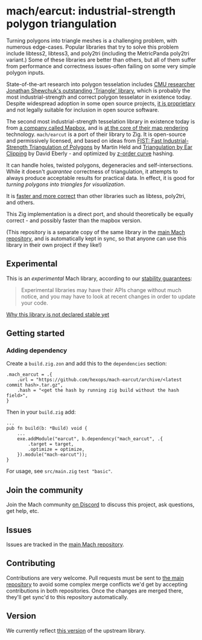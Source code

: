 # mach/earcut: industrial-strength polygon triangulation

Turning polygons into triangle meshes is a challenging problem, with numerous edge-cases. Popular libraries that try to solve this problem include libtess2, libtess3, and poly2tri (including the MetricPanda poly2tri variant.) Some of these libraries are better than others, but all of them suffer from performance and correctness issues-often failing on some very simple polygon inputs.

State-of-the-art research into polygon tesselation includes [CMU researcher Jonathan Shewchuk's outstanding 'Triangle' library](https://www.cs.cmu.edu/~quake/triangle.html), which is probably the most industrial-strength and correct polygon tesselator in existence today. Despite widespread adoption in some open source projects, [it is proprietary](https://gist.github.com/slimsag/7e38961c7f9dfc2dcf8eea17b41f919e) and not legally suitable for inclusion in open source software.

The second most industrial-strength tesselation library in existence today is from [a company called Mapbox](https://github.com/mapbox/earcut), and is [at the core of their map rendering](https://docs.mapbox.com/mapbox-gl-js/example/) technology. `mach/earcut` is a port of their library to Zig. It is open-source and permissively licensed, and based on ideas from [FIST: Fast Industrial-Strength Triangulation of Polygons](http://www.cosy.sbg.ac.at/~held/projects/triang/triang.html) by Martin Held and [Triangulation by Ear Clipping](http://www.geometrictools.com/Documentation/TriangulationByEarClipping.pdf) by David Eberly - and optimized by [z-order curve](http://en.wikipedia.org/wiki/Z-order_curve) hashing.

It can handle holes, twisted polygons, degeneracies and self-intersections. While it doesn't _guarantee_ correctness of triangulation, it attempts to always produce acceptable results for practical data. In effect, it is good for *turning polygons into triangles for visualization*.

It is [faster and more correct](https://github.com/mapbox/earcut#why-another-triangulation-library) than other libraries such as libtess, poly2tri, and others.

This Zig implementation is a direct port, and should theoretically be equally correct - and possibly faster than the mapbox version.

(This repository is a separate copy of the same library in the [main Mach repository](https://github.com/hexops/mach), and is automatically kept in sync, so that anyone can use this library in their own project if they like!)

## Experimental

This is an _experimental_ Mach library, according to our [stability guarantees](https://machengine.org/next/docs/libs/):

> Experimental libraries may have their APIs change without much notice, and you may have to look at recent changes in order to update your code.

[Why this library is not declared stable yet](https://machengine.org/next/docs/libs/experimental/#earcut)

## Getting started

### Adding dependency

Create a `build.zig.zon` and add this to the `dependencies` section:
```zig
.mach_earcut = .{
    .url = "https://github.com/hexops/mach-earcut/archive/<latest commit hash>.tar.gz",
    .hash = "<get the hash by running zig build without the hash field>",
}
```

Then in your `build.zig` add:

```zig
...
pub fn build(b: *Build) void {
    ...
    exe.addModule("earcut", b.dependency("mach_earcut", .{
        .target = target,
        .optimize = optimize,
    }).module("mach-earcut"));
}
```

For usage, see `src/main.zig` `test "basic"`.

## Join the community

Join the Mach community [on Discord](https://discord.gg/XNG3NZgCqp) to discuss this project, ask questions, get help, etc.

## Issues

Issues are tracked in the [main Mach repository](https://github.com/hexops/mach/issues?q=is%3Aissue+is%3Aopen+label%3Aearcut).

## Contributing

Contributions are very welcome. Pull requests must be sent to [the main repository](https://github.com/hexops/mach/tree/main/earcut) to avoid some complex merge conflicts we'd get by accepting contributions in both repositories. Once the changes are merged there, they'll get sync'd to this repository automatically.

## Version

We currently reflect [this version](https://github.com/mapbox/earcut/tree/ae33a9fc9731c76519e66081995387e08d48eb65) of the upstream library.
